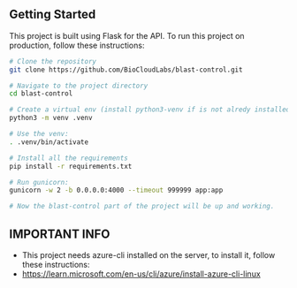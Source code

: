 ## Getting Started

This project is built using Flask for the API.
To run this project on production, follow these instructions:

```bash
# Clone the repository
git clone https://github.com/BioCloudLabs/blast-control.git

# Navigate to the project directory
cd blast-control

# Create a virtual env (install python3-venv if is not alredy installed):
python3 -m venv .venv

# Use the venv:
. .venv/bin/activate

# Install all the requirements
pip install -r requirements.txt

# Run gunicorn: 
gunicorn -w 2 -b 0.0.0.0:4000 --timeout 999999 app:app

# Now the blast-control part of the project will be up and working.
```

## IMPORTANT INFO
- This project needs azure-cli installed on the server, to install it, follow these instructions:
- https://learn.microsoft.com/en-us/cli/azure/install-azure-cli-linux
